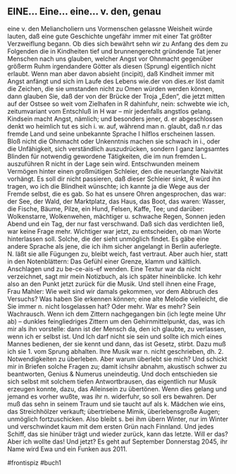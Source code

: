 ## EINE... Eine... eine... v. den, genau
eine v. den Meliancholiern uns Vormenschen gelassne Weisheit würde lauten, daß eine gute Geschichte ungefähr immer mit einer Tat größter Verzweiflung begann. Ob dies sich bewährt sehn wir zu Anfang des dem zu Folgenden die in Kindheiten tief und brunnengerecht gründende Tat jener Menschen nach uns glauben, welcher Angst vor Ohnmacht gegenüber größerm Ruhm irgendandere Götter als diesen (Sprung) eigentlich nicht erlaubt. Wenn man aber davon absieht (incipit), daß Kindheit immer mit Angst anfängt und sich im Laufe des Lebens wie.der von dies.er löst damit die Zeichen, die sie umstanden nicht zu Omen würden werden können, dann glauben Sie, daß der von der Brücke der Troja „Eden“, die jetzt mitten auf der Ostsee so weit vom Zielhafen in R dahinfuhr, nein: schwebte wie ich, zeitumvariant vom Entschluß in H war – mir jedenfalls angstlos gelang. Kindsein macht Angst, nämlich; und besonders jener, d. er abgeschlossen denkt wo heimlich tut es sich i. w. auf, während man n. glaubt, daß n.r das fremde Land und seine unbekannte Sprache I hilflos erscheinen lassen. Bloß nicht die Ohnmacht oder Unkenntnis machen sie schwach in i., oder die Unfähigkeit, sich verständlich auszudrücken, sondern I ganz langsamtes Blinden für notwendig gewordene Tätigkeiten, die im nun fremden L. auszuführen R nicht in der Lage sein wird. Entschwunden meinem Vermögen hinter einen großmütigen Schleier, den die neuerlangte Naivität vorhängt. Es soll dir nicht passieren, daß dieser Schleier sinkt, R würd ihn tragen, wo ich die Blindheit wünschte; ich kannte ja die Wege aus der Fremde selbst, die es gab. So hat es unsere Ohren angesprochen, das war: der See, der Wald, der Marktplatz, das Haus, das Boot, das waren: Wasser, die Fische, Bäume, Pilze, ein Hund, Felsen, Kaffe, Tee; und darüber: Wolkenstarre, Wolkenwehen, mächtiger u. schwache Regen, Sonnen jeden Abend und ein Tag, der nur fast verschwand. Daß sich das verdichten ließ, war keine Frage mehr. Wichtiger war jetzt, zu entscheiden, ob man Worte hinterlassen soll. Solche, die der sieht unmöglich findet. Es gäbe eine andere Sprache als jene, die ich ihm sicher angelangt in Berlin auferlegte. N. läßt sie alle Fügungen zu, bleibt weich, fast vertraut. Aber auch hier, statt in den Notenblättern: Das Gefühl einer Grenze, klamm und kältlich. Anschlagen und zu be-ce-ais-ef wenden. Eine Textur war da nicht verzeichnet, sagt mir mein Notizbuch, als ich später hineinblicke. Ich kehr also an den Punkt jetzt zurück für die Musik. Und stell ihnen eine Frage, Frau Mahler: Wie weit sind wir damals gekommen, vor dem Abbruch des Versuchs? Was haben Sie erkennen können; eine alte Melodie vielleicht, die Sie immer n. nicht losgelassen hat? Oder mehr. War es mehr? Sein Wachrausch. Wenn ich dem Zittern nachgegangen bin (ich legte meine Uhr ab) – dunkles feingliedriges Zittern um den Gehirnmittelpunkt, das, was ich mir als ihn vorstelle: dann ist der Mensch da, den ich glaubte, zu verlassen, wenn ich er selbst ist.
Und Ich darf nicht sie sein und sollte ich mich eines Mannes bedienen, der sie kennt und dann, das ist Gesetz, stirbt. Dazu muß ich sie 1. vom Sprung abhalten. Ihre Musik war n. nicht geschrieben, dh. 2. Notwendigkeiten zu überleben.
Aber warum überlebt sie mich? Und schickt mir in Briefen solche Fragen zu; damit ichsihr abnahm, akustisch schwer zu beantworten, Genius & Numerus uneindeutig. Und doch entschieden sie sich selbst mit solchem tiefen Antwortbrausen, das eigentlich nur Musik erzeugen konnte, dazu, das Alleinsein zu übertönen. Wenn dies gelang und jemand es vorher wußte, was ihr n. widerfuhr, so soll ers bewahren. Der muß das sehn in seinem Traum und sie taucht auf als k. Mädchen wie eins, das Streichhölzer verkauft; übertriebene Mimik, überlebensgroße Augen; unmöglich fortzuschicken. Also bleibt s. bei ihm übern Winter, nur im Winter und verschwindet kaum mit dem ersten Grün nach Finnland. Und jedes Schiff, das sie hinüber trägt und wieder zurück, kann das letzte. Will er das? Aber ich wollte das! Und jetzt? Es geht auf September Donnerstag 2045, ihr Name wird Ewa und ein Funken aus 2011.


#frontispiz #buch1